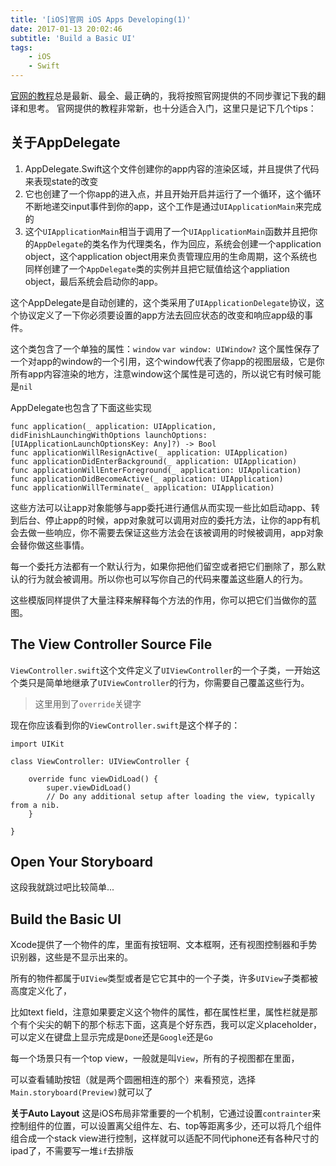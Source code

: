 ```yaml
---
title: '[iOS]官网 iOS Apps Developing(1)'
date: 2017-01-13 20:02:46
subtitle: 'Build a Basic UI'
tags:
    - iOS
    - Swift
---
```

[官网的教程](https://developer.apple.com/library/content/referencelibrary/GettingStarted/DevelopiOSAppsSwift/BuildABasicUI.html#//apple_ref/doc/uid/TP40015214-CH5-SW1)总是最新、最全、最正确的，我将按照官网提供的不同步骤记下我的翻译和思考。
官网提供的教程非常新，也十分适合入门，这里只是记下几个tips：

## 关于AppDelegate
1. AppDelegate.Swift这个文件创建你的app内容的渲染区域，并且提供了代码来表现state的改变
2. 它也创建了一个你app的进入点，并且开始开启并运行了一个循环，这个循环不断地递交input事件到你的app，这个工作是通过`UIApplicationMain`来完成的
3. 这个`UIApplicationMain`相当于调用了一个`UIApplicationMain`函数并且把你的`AppDelegate`的类名作为代理类名，作为回应，系统会创建一个application object，这个application object用来负责管理应用的生命周期，这个系统也同样创建了一个`AppDelegate`类的实例并且把它赋值给这个appliation object，最后系统会启动你的app。

这个AppDelegate是自动创建的，这个类采用了`UIApplicationDelegate`协议，这个协议定义了一下你必须要设置的app方法去回应状态的改变和响应app级的事件。

这个类包含了一个单独的属性：`window`
`var window: UIWindow?`
这个属性保存了一个对app的window的一个引用，这个window代表了你app的视图层级，它是你所有app内容渲染的地方，注意window这个属性是可选的，所以说它有时候可能是`nil`

AppDelegate也包含了下面这些实现
```
func application(_ application: UIApplication, didFinishLaunchingWithOptions launchOptions: [UIApplicationLaunchOptionsKey: Any]?) -> Bool
func applicationWillResignActive(_ application: UIApplication)
func applicationDidEnterBackground(_ application: UIApplication)
func applicationWillEnterForeground(_ application: UIApplication)
func applicationDidBecomeActive(_ application: UIApplication)
func applicationWillTerminate(_ application: UIApplication)
```
这些方法可以让app对象能够与app委托进行通信从而实现一些比如启动app、转到后台、停止app的时候，app对象就可以调用对应的委托方法，让你的app有机会去做一些响应，你不需要去保证这些方法会在该被调用的时候被调用，app对象会替你做这些事情。

每一个委托方法都有一个默认行为，如果你把他们留空或者把它们删除了，那么默认的行为就会被调用。所以你也可以写你自己的代码来覆盖这些磨人的行为。

这些模版同样提供了大量注释来解释每个方法的作用，你可以把它们当做你的蓝图。

## The View Controller Source File
`ViewController.swift`这个文件定义了`UIViewController`的一个子类，一开始这个类只是简单地继承了`UIViewController`的行为，你需要自己覆盖这些行为。
> 这里用到了`override`关键字

现在你应该看到你的`ViewController.swift`是这个样子的：
```
import UIKit
 
class ViewController: UIViewController {
    
    override func viewDidLoad() {
        super.viewDidLoad()
        // Do any additional setup after loading the view, typically from a nib.
    }
    
}
```

## Open Your Storyboard
这段我就跳过吧比较简单...

## Build the Basic UI
Xcode提供了一个物件的库，里面有按钮啊、文本框啊，还有视图控制器和手势识别器，这些是不显示出来的。

所有的物件都属于`UIView`类型或者是它它其中的一个子类，许多`UIView`子类都被高度定义化了，

比如text field，注意如果要定义这个物件的属性，都在属性栏里，属性栏就是那个有个尖尖的朝下的那个标志下面，这真是个好东西，我可以定义placeholder，可以定义在键盘上显示完成是`Done`还是`Google`还是`Go`

每一个场景只有一个top view，一般就是叫`View`，所有的子视图都在里面，

可以查看辅助按钮（就是两个圆圈相连的那个）来看预览，选择`Main.storyboard(Preview)`就可以了

**关于Auto Layout**
这是iOS布局非常重要的一个机制，它通过设置`contrainter`来控制组件的位置，可以设置离父组件左、右、top等距离多少，还可以将几个组件组合成一个stack view进行控制，这样就可以适配不同代iphone还有各种尺寸的ipad了，不需要写一堆`if`去排版

